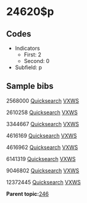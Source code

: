 # 24620$p

## Codes

-   Indicators
    -   First: 2
    -   Second: 0
-   Subfield: p

## Sample bibs

2568000 [Quicksearch](https://search.library.yale.edu/catalog/2568000) [VXWS](http://prodorbis.library.yale.edu:7014/vxws/GetHoldingsService?bibId=2568000)

2610258 [Quicksearch](https://search.library.yale.edu/catalog/2610258) [VXWS](http://prodorbis.library.yale.edu:7014/vxws/GetHoldingsService?bibId=2610258)

3344667 [Quicksearch](https://search.library.yale.edu/catalog/3344667) [VXWS](http://prodorbis.library.yale.edu:7014/vxws/GetHoldingsService?bibId=3344667)

4616169 [Quicksearch](https://search.library.yale.edu/catalog/4616169) [VXWS](http://prodorbis.library.yale.edu:7014/vxws/GetHoldingsService?bibId=4616169)

4616962 [Quicksearch](https://search.library.yale.edu/catalog/4616962) [VXWS](http://prodorbis.library.yale.edu:7014/vxws/GetHoldingsService?bibId=4616962)

6141319 [Quicksearch](https://search.library.yale.edu/catalog/6141319) [VXWS](http://prodorbis.library.yale.edu:7014/vxws/GetHoldingsService?bibId=6141319)

9046802 [Quicksearch](https://search.library.yale.edu/catalog/9046802) [VXWS](http://prodorbis.library.yale.edu:7014/vxws/GetHoldingsService?bibId=9046802)

12372445 [Quicksearch](https://search.library.yale.edu/catalog/12372445) [VXWS](http://prodorbis.library.yale.edu:7014/vxws/GetHoldingsService?bibId=12372445)

**Parent topic:**[246](../../tags/246/246.md)

